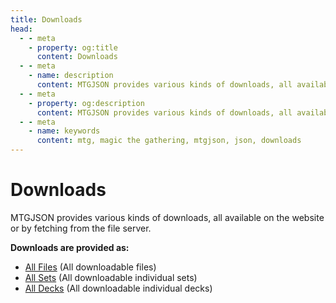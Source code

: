 ```yaml
---
title: Downloads
head:
  - - meta
    - property: og:title
      content: Downloads
  - - meta
    - name: description
      content: MTGJSON provides various kinds of downloads, all available on the website or by fetching from the file server.
  - - meta
    - property: og:description
      content: MTGJSON provides various kinds of downloads, all available on the website or by fetching from the file server.
  - - meta
    - name: keywords
      content: mtg, magic the gathering, mtgjson, json, downloads
---
```


# Downloads

MTGJSON provides various kinds of downloads, all available on the website or by fetching from the file server.

**Downloads are provided as:**

- [All Files](./all-files/) (All downloadable files)
- [All Sets](./all-sets/) (All downloadable individual sets)
- [All Decks](./all-decks/) (All downloadable individual decks)
